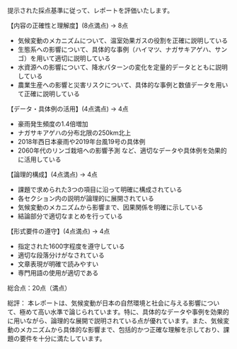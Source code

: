 提示された採点基準に従って、レポートを評価いたします。

【内容の正確性と理解度】(8点満点) → 8点
- 気候変動のメカニズムについて、温室効果ガスの役割を正確に説明している
- 生態系への影響について、具体的な事例（ハイマツ、ナガサキアゲハ、サンゴ）を用いて適切に説明している
- 水資源への影響について、降水パターンの変化を定量的データとともに説明している
- 農業生産への影響と災害リスクについて、具体的な事例と数値データを用いて正確に説明している

【データ・具体例の活用】(4点満点) → 4点
- 豪雨発生頻度の1.4倍増加
- ナガサキアゲハの分布北限の250km北上
- 2018年西日本豪雨や2019年台風19号の具体例
- 2060年代のリンゴ栽培への影響予測
など、適切なデータや具体例を効果的に活用している

【論理的構成】(4点満点) → 4点
- 課題で求められた3つの項目に沿って明確に構成されている
- 各セクション内の説明が論理的に展開されている
- 気候変動のメカニズムから影響まで、因果関係を明確に示している
- 結論部分で適切なまとめを行っている

【形式要件の遵守】(4点満点) → 4点
- 指定された1600字程度を遵守している
- 適切な段落分けがなされている
- 文章表現が明確で読みやすい
- 専門用語の使用が適切である

総合点：20点（満点）

総評：
本レポートは、気候変動が日本の自然環境と社会に与える影響について、極めて高い水準で論じられています。特に、具体的なデータや事例を効果的に用いながら、論理的な展開で説明されている点が優れています。また、気候変動のメカニズムから具体的な影響まで、包括的かつ正確な理解を示しており、課題の要件を十分に満たしています。